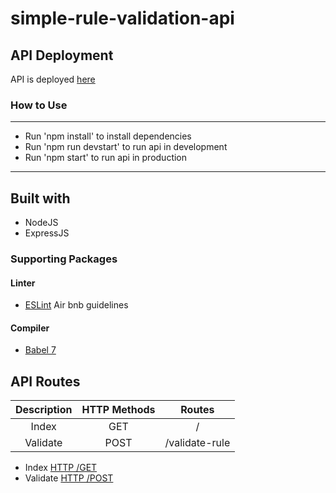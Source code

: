 # simple-rule-validation-api

## API Deployment

API is deployed [here](https://vic-simple-rule-validation-api.herokuapp.com)
### How to Use

---

- Run 'npm install' to install dependencies
- Run 'npm run devstart' to run api in development
- Run 'npm start' to run api in production

---

## Built with

- NodeJS
- ExpressJS


### Supporting Packages

#### Linter

- [ESLint](https://eslint.org/) Air bnb guidelines

#### Compiler

- [Babel 7](https://babeljs.io/)

## API Routes

| Description               | HTTP Methods  | Routes                                                                |
|:-------------------------:|:-------------:|:-----------------:|
| Index                     | GET           | /                 |
| Validate                  | POST          | /validate-rule    |

- Index [HTTP /GET](https://vic-simple-rule-validation-api.herokuapp.com)
- Validate [HTTP /POST](https://vic-simple-rule-validation-api.herokuapp.com/validate-rule)
